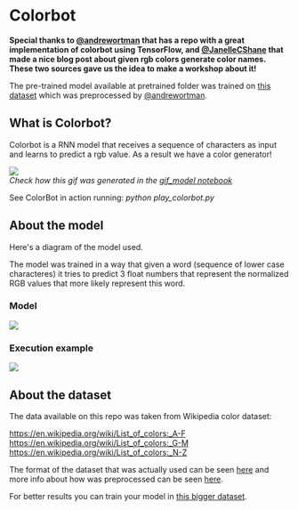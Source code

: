 # Colorbot

**Special thanks to [@andrewortman](https://github.com/andrewortman/colorbot/) that has a repo with a great implementation of colorbot using TensorFlow, and [@JanelleCShane](http://lewisandquark.tumblr.com/post/160776374467/new-paint-colors-invented-by-neural-network) that made a nice blog post about given rgb colors generate color names. These two sources gave us the idea to make a workshop about it!**

The pre-trained model available at pretrained folder was trained on [this dataset](https://goo.gl/vcBvQ2)
which was preprocessed by [@andrewortman](https://github.com/andrewortman/colorbot/).

## What is Colorbot?

Colorbot is a RNN model that receives a sequence of characters as input and learns to predict a rgb value. As a result we have a color generator!

![](https://github.com/mari-linhares/tensorflow-workshop/blob/master/code_samples/RNN/colorbot/imgs/model_gif.gif)  
*Check how this gif was generated in the [gif_model notebook](https://github.com/mari-linhares/tensorflow-workshop/blob/master/code_samples/RNN/colorbot/gif_model.ipynb)*

See ColorBot in action running: *python play_colorbot.py*

## About the model

Here's a diagram of the model used.

The model was trained in a way that given a word (sequence of lower case characteres) it tries to predict 3 float numbers that represent the normalized RGB values that more likely represent this word.

### Model

![](https://github.com/mari-linhares/tensorflow-workshop/blob/master/code_samples/RNN/colorbot/imgs/colorbot_model.png)

### Execution example

![](https://github.com/mari-linhares/tensorflow-workshop/blob/master/code_samples/RNN/colorbot/imgs/colorbot_execution.png)

## About the dataset

The data available on this repo was taken from Wikipedia color dataset:

https://en.wikipedia.org/wiki/List_of_colors:_A-F  
https://en.wikipedia.org/wiki/List_of_colors:_G-M  
https://en.wikipedia.org/wiki/List_of_colors:_N-Z

The format of the dataset that was actually used can be seen [here](https://github.com/mari-linhares/tensorflow-workshop/blob/master/code_samples/RNN/colorbot/data/test.csv) and more info about how was preprocessed can be seen [here](https://github.com/mari-linhares/tensorflow-workshop/tree/master/code_samples/RNN/colorbot/data).

For better results you can train your model in [this bigger dataset](https://goo.gl/vcBvQ2).
